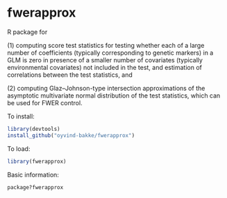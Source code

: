 # fwerapprox

R package for

(1) computing score test statistics for testing whether each of a large number of coefficients (typically corresponding to genetic markers) in a GLM is zero in presence of a smaller number of covariates (typically environmental covariates) not included in the test, and estimation of correlations between the test statistics, and

(2) computing Glaz–Johnson-type intersection approximations of the asymptotic multivariate normal distribution of the test statistics, which can be used for FWER control.

To install:

```r
library(devtools)
install_github("oyvind-bakke/fwerapprox")
```

To load:

```r
library(fwerapprox)
```

Basic information:

```r
package?fwerapprox
```

